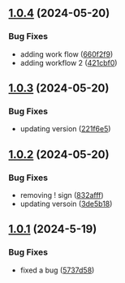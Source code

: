 ## [1.0.4](https://github.com/arslanfareed/Versioning/compare/v1.0.3...v1.0.4) (2024-05-20)


### Bug Fixes

* adding work flow ([660f2f9](https://github.com/arslanfareed/Versioning/commit/660f2f9155ca39dde01d3d8767b7a56f9c865866))
* adding workflow 2 ([421cbf0](https://github.com/arslanfareed/Versioning/commit/421cbf00a8cadaff4ac33e5917854b3f07421edd))

## [1.0.3](https://github.com/arslanfareed/Versioning/compare/v1.0.2...v1.0.3) (2024-05-20)


### Bug Fixes

* updating version ([221f6e5](https://github.com/arslanfareed/Versioning/commit/221f6e5fed78d0fff8f6fc2b120e85fb46b01ba1))

## [1.0.2](https://github.com/arslanfareed/Versioning/compare/v1.0.1...v1.0.2) (2024-05-20)


### Bug Fixes

* removing ! sign ([832afff](https://github.com/arslanfareed/Versioning/commit/832afff3fb76a2e492aec53e58372ba22ab8212b))
* updating versoin ([3de5b18](https://github.com/arslanfareed/Versioning/commit/3de5b18ffbd18dd2a02d7338997eb92507937e32))

## [1.0.1](https://github.com/arslanfareed/Versioning/compare/v1.0.0...v1.0.1) (2024-5-19)


### Bug Fixes

* fixed a bug ([5737d58](https://github.com/arslanfareed/Versioning/commit/5737d58516150004a2d91183dc16597618bea0f2))
